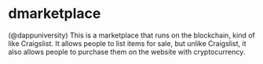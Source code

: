 # dmarketplace

(@dappuniversity)
This is a marketplace that runs on the blockchain, kind of like Craigslist. It allows people to list items for sale, but unlike Craigslist, it also allows people to purchase them on the website with cryptocurrency.
